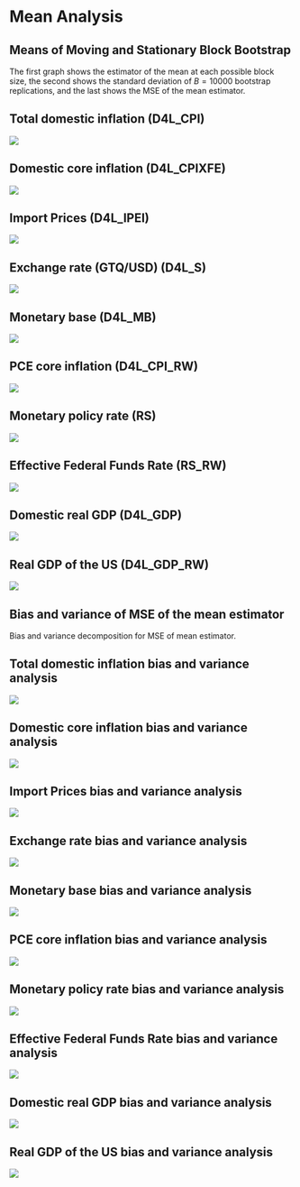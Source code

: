 # Mean Analysis

## Means of Moving and Stationary Block Bootstrap

The first graph shows the estimator of the mean at each possible block size, the second shows the standard deviation of $B=10000$ bootstrap replications, and the last shows the MSE of the mean estimator.

## Total domestic inflation (D4L_CPI)
![](images/means/1_D4L_CPI.png)
## Domestic core inflation (D4L_CPIXFE)
![](images/means/2_D4L_CPIXFE.png)
## Import Prices (D4L_IPEI)
![](images/means/3_D4L_IPEI.png)
## Exchange rate (GTQ/USD) (D4L_S)
![](images/means/4_D4L_S.png)
## Monetary base (D4L_MB)
![](images/means/5_D4L_MB.png)
## PCE core inflation (D4L_CPI_RW)
![](images/means/6_D4L_CPI_RW.png)
## Monetary policy rate (RS)
![](images/means/7_RS.png)
## Effective Federal Funds Rate (RS_RW)
![](images/means/8_RS_RW.png)
## Domestic real GDP (D4L_GDP)
![](images/means/9_D4L_GDP.png)
## Real GDP of the US (D4L_GDP_RW)
![](images/means/10_D4L_GDP_RW.png)

## Bias and variance of MSE of the mean estimator

Bias and variance decomposition for MSE of mean estimator.

## Total domestic inflation bias and variance analysis
![](images/bias_variance_means/1_D4L_CPI_stationary.png)
## Domestic core inflation bias and variance analysis
![](images/bias_variance_means/2_D4L_CPIXFE_stationary.png)
## Import Prices bias and variance analysis
![](images/bias_variance_means/3_D4L_IPEI_stationary.png)
## Exchange rate bias and variance analysis
![](images/bias_variance_means/4_D4L_S_stationary.png)
## Monetary base bias and variance analysis
![](images/bias_variance_means/5_D4L_MB_stationary.png)
## PCE core inflation bias and variance analysis
![](images/bias_variance_means/6_D4L_CPI_RW_stationary.png)
## Monetary policy rate bias and variance analysis
![](images/bias_variance_means/7_RS_stationary.png)
## Effective Federal Funds Rate bias and variance analysis
![](images/bias_variance_means/8_RS_RW_stationary.png)
## Domestic real GDP bias and variance analysis
![](images/bias_variance_means/9_D4L_GDP_stationary.png)
## Real GDP of the US bias and variance analysis
![](images/bias_variance_means/10_D4L_GDP_RW_stationary.png)

